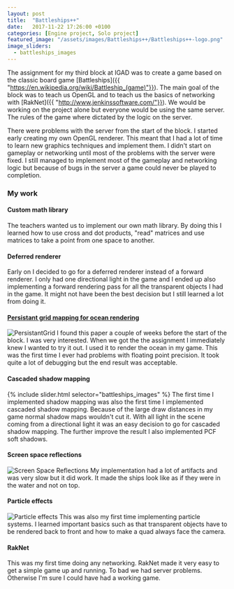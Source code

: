 ```yaml
---
layout: post
title:  "Battleships++"
date:   2017-11-22 17:26:00 +0100
categories: [Engine project, Solo project]
featured_image: "/assets/images/Battleships++/Battleships++-logo.png"
image_sliders:
  - battleships_images
---
```

The assignment for my third block at IGAD was to create a game based on the classic board game [Battleships]({{ "https://en.wikipedia.org/wiki/Battleship_(game)"}}). The main goal of the block was to teach us OpenGL and to teach us the basics of networking with [RakNet]({{ "http://www.jenkinssoftware.com/"}}). We would be working on the project alone but everyone would be using the same server. The rules of the game where dictated by the logic on the server.

<!--more-->

There were problems with the server from the start of the block. I started early creating my own OpenGL renderer. This meant that I had a lot of time to learn new graphics techniques and implement them. I didn't start on gameplay or networking until most of the problems with the server were fixed. I still managed to implement most of the gameplay and networking logic but because of bugs in the server a game could never be played to completion.
<h3>My work</h3>
<h4>Custom math library</h4>
The teachers wanted us to implement our own math library. By doing this I learned how to use cross and dot products, "read" matrices and use matrices to take a point from one space to another.

<h4>Deferred renderer</h4>
Early on I decided to go for a deferred renderer instead of a forward renderer. I only had one directional light in the game and I ended up also implementing a forward rendering pass for all the transparent objects I had in the game. It might not have been the best decision but I still learned a lot from doing it.

<h4><a href="https://www.cs.bgu.ac.il/~grinshpo/PersistentGridMapping.pdf">Persistant grid mapping for ocean rendering</a></h4>
<img src="/assets/images/Battleships++/Persistant grid.png" alt="PersistantGrid" class="post_image">
I found this paper a couple of weeks before the start of the block. I was very interested. When we got the the assignment I immediately knew I wanted to try it out. I used it to render the ocean in my game. This was the first time I ever had problems with floating point precision. It took quite a lot of debugging but the end result was acceptable.

<h4>Cascaded shadow mapping</h4>
{% include slider.html selector="battleships_images" %}
The first time I implemented shadow mapping was also the first time I implemented cascaded shadow mapping. Because of the large draw distances in my game normal shadow maps wouldn't cut it. With all light in the scene coming from a directional light it was an easy decision to go for cascaded shadow mapping. The further improve the result I also implemented PCF soft shadows.

<h4>Screen space reflections</h4>
<img src="/assets/images/Battleships++/screen space reflections.png" alt="Screen Space Reflections" class="post_image">
My implementation had a lot of artifacts and was very slow but it did work. It made the ships look like as if they were in the water and not on top.

<h4>Particle effects</h4>
<img src="/assets/images/Battleships++/particle effects.png" alt="Particle effects" class="post_image">
This was also my first time implementing particle systems. I learned important basics such as that transparent objects have to be rendered back to front and how to make a quad always face the camera.

<h4>RakNet</h4>
This was my first time doing any networking. RakNet made it very easy to get a simple game up and running. To bad we had server problems. Otherwise I'm sure I could have had a working game.
